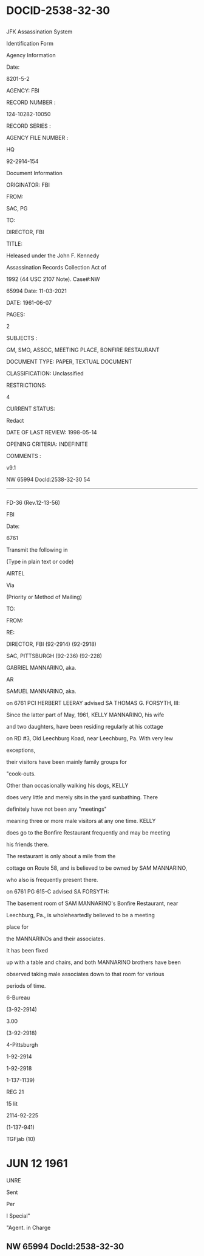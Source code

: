 # DOCID-2538-32-30

##
JFK Assassination System

Identification Form

Agency Information

Date:

8201-5-2

AGENCY: FBI

RECORD NUMBER :

124-10282-10050

RECORD SERIES :

AGENCY FILE NUMBER :

HQ

92-2914-154

Document Information

ORIGINATOR: FBI

FROM:

SAC, PG

TO:

DIRECTOR, FBI

TITLE:

Heleased under the John F. Kennedy

Assassination Records Collection Act of

1992 (44 USC 2107 Note). Case#:NW

65994 Date: 11-03-2021

DATE: 1961-06-07

PAGES:

2

SUBJECTS :

GM, SMO, ASSOC, MEETING PLACE, BONFIRE RESTAURANT

DOCUMENT TYPE: PAPER, TEXTUAL DOCUMENT

CLASSIFICATION: Unclassified

RESTRICTIONS:

4

CURRENT STATUS:

Redact

DATE OF LAST REVIEW: 1998-05-14

OPENING CRITERIA: INDEFINITE

COMMENTS :

v9.1

NW 65994 Docld:2538-32-30
54

---

##
FD-36 (Rev.12-13-56)

FBI

Date:

6761

Transmit the following in

(Type in plain text or code)

AIRTEL

Via

(Priority or Method of Mailing)

TO:

FROM:

RE:

DIRECTOR, FBI (92-2914) (92-2918)

SAC, PITTSBURGH (92-236) (92-228)

GABRIEL MANNARINO, aka.

AR

SAMUEL MANNARINO, aka.

on 6761 PCI HERBERT LEERAY advised SA THOMAS G. FORSYTH, III:

Since the latter part of May, 1961, KELLY MANNARINO, his wife

and two daughters, have been residing regularly at his cottage

on RD #3, Old Leechburg Koad, near Leechburg, Pa. With very lew

exceptions,

their visitors have been mainly family groups for

"cook-outs.

Other than occasionally walking his dogs, KELLY

does very little and merely sits in the yard sunbathing. There

definitely have not been any "meetings"

meaning three or more male visitors at any one time. KELLY

does go to the Bonfire Restaurant frequently and may be meeting

his friends there.

The restaurant is only about a mile from the

cottage on Route 58, and is believed to be owned by SAM MANNARINO,

who also is frequently present there.

on 6761 PG 615-C advised SA FORSYTH:

The basement room of SAM MANNARINO's Bonfire Restaurant, near

Leechburg, Pa., is wholeheartedly believed to be a meeting

place for

the MANNARINOs and their associates.

It has been fixed

up with a table and chairs, and both MANNARINO brothers have been

observed taking male associates down to that room for various

periods of time.

6-Bureau

(3-92-2914)

3.00

(3-92-2918)

4-Pittsburgh

1-92-2914

1-92-2918

1-137-1139)

REG 21

15 lit

2114-92-225

(1-137-941)

TGFjab (10)

# JUN 12 1961

UNRE

Sent

Per

I Special"

"Agent. in Charge

NW 65994 Docld:2538-32-30
---


